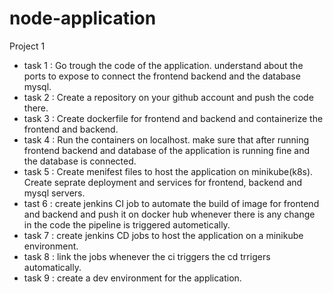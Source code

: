 # node-application

Project 1 

* task 1 : Go trough the code of the application. understand about the ports to expose to connect the frontend backend and the database mysql.
* task 2 : Create a repository on your github account and push the code there.
* task 3 : Create dockerfile for frontend and backend and containerize the frontend and backend.
* task 4 : Run the containers on localhost. make sure that after running frontend backend and database of the application is running fine and the database is connected.
* task 5 : Create menifest files to host the application on minikube(k8s). Create seprate deployment and services for frontend, backend and mysql servers.
* tast 6 : create jenkins CI job to automate the build of image for frontend and backend and push it on docker hub whenever there is any change in the code the pipeline is triggered autometically.
* task 7 : create jenkins CD jobs to host the application on a minikube environment. 
* task 8 : link the jobs whenever the ci triggers the cd trrigers automatically.
* task 9 : create a dev environment for the application.
